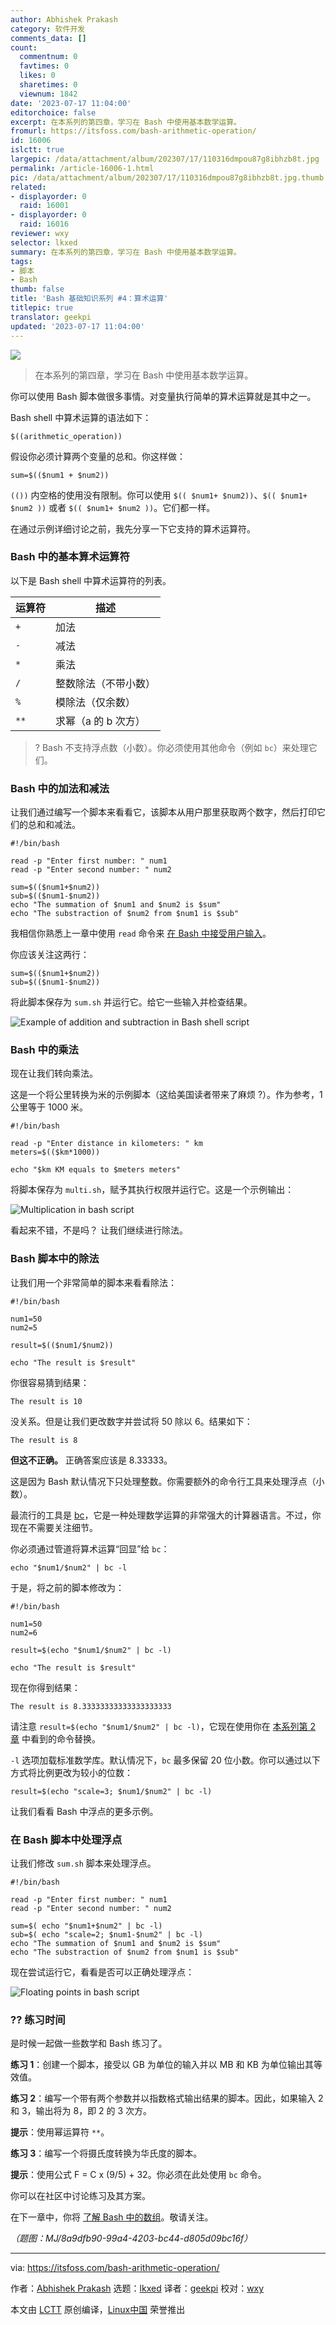 ```yaml
---
author: Abhishek Prakash
category: 软件开发
comments_data: []
count:
  commentnum: 0
  favtimes: 0
  likes: 0
  sharetimes: 0
  viewnum: 1842
date: '2023-07-17 11:04:00'
editorchoice: false
excerpt: 在本系列的第四章，学习在 Bash 中使用基本数学运算。
fromurl: https://itsfoss.com/bash-arithmetic-operation/
id: 16006
islctt: true
largepic: /data/attachment/album/202307/17/110316dmpou87g8ibhzb8t.jpg
permalink: /article-16006-1.html
pic: /data/attachment/album/202307/17/110316dmpou87g8ibhzb8t.jpg.thumb.jpg
related:
- displayorder: 0
  raid: 16001
- displayorder: 0
  raid: 16016
reviewer: wxy
selector: lkxed
summary: 在本系列的第四章，学习在 Bash 中使用基本数学运算。
tags:
- 脚本
- Bash
thumb: false
title: 'Bash 基础知识系列 #4：算术运算'
titlepic: true
translator: geekpi
updated: '2023-07-17 11:04:00'
---
```


![](/data/attachment/album/202307/17/110316dmpou87g8ibhzb8t.jpg)



> 
> 在本系列的第四章，学习在 Bash 中使用基本数学运算。
> 
> 
> 


你可以使用 Bash 脚本做很多事情。对变量执行简单的算术运算就是其中之一。


Bash shell 中算术运算的语法如下：



```
$((arithmetic_operation))

```

假设你必须计算两个变量的总和。你这样做：



```
sum=$(($num1 + $num2))

```

`(())` 内空格的使用没有限制。你可以使用 `$(( $num1+ $num2))`、`$(( $num1+ $num2 ))` 或者 `$(( $num1+ $num2 ))`。它们都一样。


在通过示例详细讨论之前，我先分享一下它支持的算术运算符。


### Bash 中的基本算术运算符


以下是 Bash shell 中算术运算符的列表。




| 运算符 | 描述 |
| --- | --- |
| `+` | 加法 |
| `-` | 减法 |
| `*` | 乘法 |
| `/` | 整数除法（不带小数） |
| `%` | 模除法（仅余数） |
| `**` | 求幂（a 的 b 次方） |



> 
> ? Bash 不支持浮点数（小数）。你必须使用其他命令（例如 `bc`）来处理它们。
> 
> 
> 


### Bash 中的加法和减法


让我们通过编写一个脚本来看看它，该脚本从用户那里获取两个数字，然后打印它们的总和和减法。



```
#!/bin/bash

read -p "Enter first number: " num1
read -p "Enter second number: " num2

sum=$(($num1+$num2))
sub=$(($num1-$num2))
echo "The summation of $num1 and $num2 is $sum"
echo "The substraction of $num2 from $num1 is $sub"

```

我相信你熟悉上一章中使用 `read` 命令来 [在 Bash 中接受用户输入](https://itsfoss.com/bash-pass-arguments/)。


你应该关注这两行：



```
sum=$(($num1+$num2))
sub=$(($num1-$num2))

```

将此脚本保存为 `sum.sh` 并运行它。给它一些输入并检查结果。


![Example of addition and subtraction in Bash shell script](/data/attachment/album/202307/17/110411z15pvyurz4261v26.png)


### Bash 中的乘法


现在让我们转向乘法。


这是一个将公里转换为米的示例脚本（这给美国读者带来了麻烦 ?）。作为参考，1 公里等于 1000 米。



```
#!/bin/bash

read -p "Enter distance in kilometers: " km
meters=$(($km*1000))

echo "$km KM equals to $meters meters"

```

将脚本保存为 `multi.sh`，赋予其执行权限并运行它。这是一个示例输出：


![Multiplication in bash script](/data/attachment/album/202307/17/110411znam5ykbc9acsnsz.png)


看起来不错，不是吗？ 让我们继续进行除法。


### Bash 脚本中的除法


让我们用一个非常简单的脚本来看看除法：



```
#!/bin/bash

num1=50
num2=5

result=$(($num1/$num2))

echo "The result is $result"

```

你很容易猜到结果：



```
The result is 10

```

没关系。但是让我们更改数字并尝试将 50 除以 6。结果如下：



```
The result is 8

```

**但这不正确。** 正确答案应该是 8.33333。


这是因为 Bash 默认情况下只处理整数。你需要额外的命令行工具来处理浮点（小数）。


最流行的工具是 [bc](https://www.gnu.org/software/bc/manual/html_mono/bc.html)，它是一种处理数学运算的非常强大的计算器语言。不过，你现在不需要关注细节。


你必须通过管道将算术运算“回显”给 `bc`：



```
echo "$num1/$num2" | bc -l

```

于是，将之前的脚本修改为：



```
#!/bin/bash

num1=50
num2=6

result=$(echo "$num1/$num2" | bc -l)

echo "The result is $result"

```

现在你得到结果：



```
The result is 8.33333333333333333333

```

请注意 `result=$(echo "$num1/$num2" | bc -l)`，它现在使用你在 [本系列第 2 章](https://itsfoss.com/bash-use-variables/) 中看到的命令替换。


`-l` 选项加载标准数学库。默认情况下，`bc` 最多保留 20 位小数。你可以通过以下方式将比例更改为较小的位数：



```
result=$(echo "scale=3; $num1/$num2" | bc -l)

```

让我们看看 Bash 中浮点的更多示例。


### 在 Bash 脚本中处理浮点


让我们修改 `sum.sh` 脚本来处理浮点。



```
#!/bin/bash

read -p "Enter first number: " num1
read -p "Enter second number: " num2

sum=$( echo "$num1+$num2" | bc -l)
sub=$( echo "scale=2; $num1-$num2" | bc -l)
echo "The summation of $num1 and $num2 is $sum"
echo "The substraction of $num2 from $num1 is $sub"

```

现在尝试运行它，看看是否可以正确处理浮点：


![Floating points in bash script](/data/attachment/album/202307/17/110411gcrzeewezsssevor.png)


### ?️? 练习时间


是时候一起做一些数学和 Bash 练习了。


**练习 1**：创建一个脚本，接受以 GB 为单位的输入并以 MB 和 KB 为单位输出其等效值。


**练习 2**：编写一个带有两个参数并以指数格式输出结果的脚本。因此，如果输入 2 和 3，输出将为 8，即 2 的 3 次方。


**提示**：使用幂运算符 `**`。


**练习 3**：编写一个将摄氏度转换为华氏度的脚本。


**提示**：使用公式 F = C x (9/5) + 32。你必须在此处使用 `bc` 命令。


你可以在社区中讨论练习及其方案。


在下一章中，你将 [了解 Bash 中的数组](https://itsfoss.com/bash-arrays/)。敬请关注。


*（题图：MJ/8a9dfb90-99a4-4203-bc44-d805d09bc16f）*




---


via: <https://itsfoss.com/bash-arithmetic-operation/>


作者：[Abhishek Prakash](https://itsfoss.com/author/abhishek/) 选题：[lkxed](https://github.com/lkxed/) 译者：[geekpi](https://github.com/geekpi) 校对：[wxy](https://github.com/wxy)


本文由 [LCTT](https://github.com/LCTT/TranslateProject) 原创编译，[Linux中国](https://linux.cn/) 荣誉推出